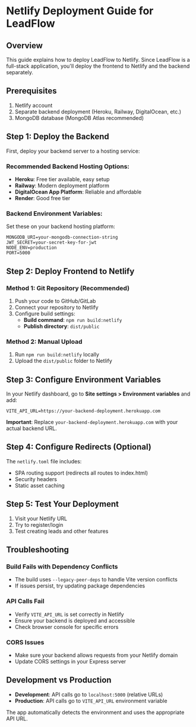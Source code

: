 # Netlify Deployment Guide for LeadFlow

## Overview

This guide explains how to deploy LeadFlow to Netlify. Since LeadFlow is a full-stack application, you'll deploy the frontend to Netlify and the backend separately.

## Prerequisites

1. Netlify account
2. Separate backend deployment (Heroku, Railway, DigitalOcean, etc.)
3. MongoDB database (MongoDB Atlas recommended)

## Step 1: Deploy the Backend

First, deploy your backend server to a hosting service:

### Recommended Backend Hosting Options:
- **Heroku**: Free tier available, easy setup
- **Railway**: Modern deployment platform
- **DigitalOcean App Platform**: Reliable and affordable
- **Render**: Good free tier

### Backend Environment Variables:
Set these on your backend hosting platform:
```
MONGODB_URI=your-mongodb-connection-string
JWT_SECRET=your-secret-key-for-jwt
NODE_ENV=production
PORT=5000
```

## Step 2: Deploy Frontend to Netlify

### Method 1: Git Repository (Recommended)
1. Push your code to GitHub/GitLab
2. Connect your repository to Netlify
3. Configure build settings:
   - **Build command**: `npm run build:netlify`
   - **Publish directory**: `dist/public`

### Method 2: Manual Upload
1. Run `npm run build:netlify` locally
2. Upload the `dist/public` folder to Netlify

## Step 3: Configure Environment Variables

In your Netlify dashboard, go to **Site settings > Environment variables** and add:

```
VITE_API_URL=https://your-backend-deployment.herokuapp.com
```

**Important**: Replace `your-backend-deployment.herokuapp.com` with your actual backend URL.

## Step 4: Configure Redirects (Optional)

The `netlify.toml` file includes:
- SPA routing support (redirects all routes to index.html)
- Security headers
- Static asset caching

## Step 5: Test Your Deployment

1. Visit your Netlify URL
2. Try to register/login
3. Test creating leads and other features

## Troubleshooting

### Build Fails with Dependency Conflicts
- The build uses `--legacy-peer-deps` to handle Vite version conflicts
- If issues persist, try updating package dependencies

### API Calls Fail
- Verify `VITE_API_URL` is set correctly in Netlify
- Ensure your backend is deployed and accessible
- Check browser console for specific errors

### CORS Issues
- Make sure your backend allows requests from your Netlify domain
- Update CORS settings in your Express server

## Development vs Production

- **Development**: API calls go to `localhost:5000` (relative URLs)
- **Production**: API calls go to `VITE_API_URL` environment variable

The app automatically detects the environment and uses the appropriate API URL.